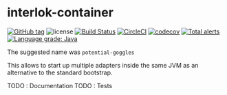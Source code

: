 # interlok-container 

[![GitHub tag](https://img.shields.io/github/tag/adaptris/interlok-container.svg)](https://github.com/adaptris/interlok-container/tags) ![license](https://img.shields.io/github/license/adaptris/interlok-container.svg) [![Build Status](https://travis-ci.org/adaptris/interlok-container.svg?branch=develop)](https://travis-ci.org/adaptris/interlok-container) [![CircleCI](https://circleci.com/gh/adaptris/interlok-container.svg?style=svg)](https://circleci.com/gh/adaptris/interlok-container) [![codecov](https://codecov.io/gh/adaptris/interlok-container/branch/develop/graph/badge.svg)](https://codecov.io/gh/adaptris/interlok-container) [![Total alerts](https://img.shields.io/lgtm/alerts/g/adaptris/interlok-container.svg?logo=lgtm&logoWidth=18)](https://lgtm.com/projects/g/adaptris/interlok-container/alerts/) [![Language grade: Java](https://img.shields.io/lgtm/grade/java/g/adaptris/interlok-container.svg?logo=lgtm&logoWidth=18)](https://lgtm.com/projects/g/adaptris/interlok-container/context:java)

The suggested name was `potential-goggles`

This allows to start up multiple adapters inside the same JVM as an alternative to the standard 
bootstrap.

TODO : Documentation
TODO : Tests

